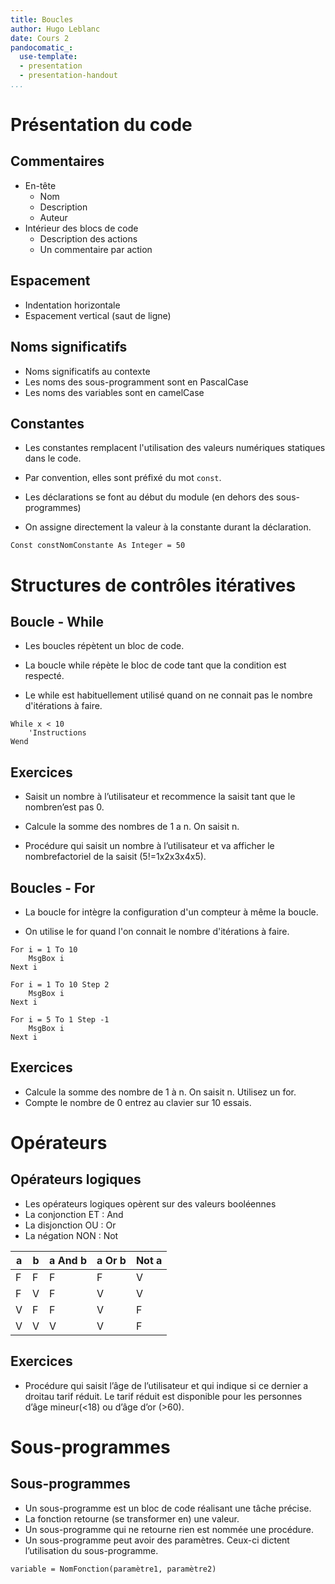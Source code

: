 ```yaml
---
title: Boucles
author: Hugo Leblanc
date: Cours 2
pandocomatic_:
  use-template: 
  - presentation
  - presentation-handout
...
```

# Présentation du code

## Commentaires
- En-tête
    - Nom
    - Description
    - Auteur
- Intérieur des blocs de code
    - Description des actions
    - Un commentaire par action

## Espacement

- Indentation horizontale
- Espacement vertical (saut de ligne)

## Noms significatifs

- Noms significatifs au contexte
- Les noms des sous-programment sont en PascalCase
- Les noms des variables sont en camelCase 

## Constantes

- Les constantes remplacent l'utilisation des valeurs numériques statiques dans le code.

- Par convention, elles sont préfixé du mot `const`.

- Les déclarations se font au début du module (en dehors des sous-programmes)

- On assigne directement la valeur à la constante durant la déclaration.

~~~VB
Const constNomConstante As Integer = 50
~~~

# Structures de contrôles itératives

## Boucle - While

- Les boucles répètent un bloc de code.

- La boucle while répète le bloc de code tant que la condition est respecté.

- Le while est habituellement utilisé quand on ne connait pas le nombre d'itérations à faire.

~~~VB
While x < 10
    'Instructions
Wend
~~~

## Exercices

- Saisit un nombre à l’utilisateur et recommence la saisit tant que le nombren’est pas 0.

- Calcule la somme des nombres de 1 a n. On saisit n.

- Procédure qui saisit un nombre à l’utilisateur et va afficher le nombrefactoriel de la saisit (5!=1x2x3x4x5).

## Boucles - For

- La boucle for intègre la configuration d'un compteur à même la boucle.

- On utilise le for quand l'on connait le nombre d'itérations à faire.

~~~VB
For i = 1 To 10
    MsgBox i
Next i

For i = 1 To 10 Step 2
    MsgBox i
Next i

For i = 5 To 1 Step -1
    MsgBox i
Next i
~~~

## Exercices

- Calcule la somme des nombre de 1 à n. On saisit n. Utilisez un for.
- Compte le nombre de 0 entrez au clavier sur 10 essais.

# Opérateurs

## Opérateurs logiques

- Les opérateurs logiques opèrent sur des valeurs booléennes
- La conjonction ET : And
- La disjonction OU : Or
- La négation NON : Not

a | b | a And b | a Or b | Not a
--|---|---------|--------|------
F | F | F | F | V
F | V | F | V | V
V | F | F | V | F
V | V | V | V | F

## Exercices

- Procédure qui saisit l’âge de l’utilisateur et qui indique si ce dernier a droitau tarif réduit. Le tarif réduit est disponible pour les personnes d’âge mineur(<18) ou d’âge d’or (>60).

# Sous-programmes

## Sous-programmes
- Un sous-programme est un bloc de code réalisant une tâche précise.
- La fonction retourne (se transformer en) une valeur.
- Un sous-programme qui ne retourne rien est nommée une procédure.
- Un sous-programme peut avoir des paramètres. Ceux-ci dictent l’utilisation du sous-programme.

~~~VB
variable = NomFonction(paramètre1, paramètre2)
~~~

